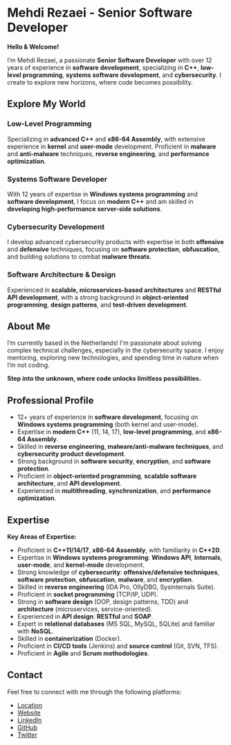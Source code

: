 # Mehdi Rezaei - Senior Software Developer

**Hello & Welcome!**

I’m Mehdi Rezaei, a passionate **Senior Software Developer** with over 12 years of experience in **software development**, specializing in **C++**, **low-level programming**, **systems software development**, and **cybersecurity**. I create to explore new horizons, where code becomes possibility.

## Explore My World

### Low-Level Programming
Specializing in **advanced C++** and **x86-64 Assembly**, with extensive experience in **kernel** and **user-mode** development. Proficient in **malware** and **anti-malware** techniques, **reverse engineering**, and **performance optimization**.

### Systems Software Developer
With 12 years of expertise in **Windows systems programming** and **software development**, I focus on **modern C++** and am skilled in **developing high-performance server-side solutions**.

### Cybersecurity Development
I develop advanced cybersecurity products with expertise in both **offensive** and **defensive** techniques, focusing on **software protection**, **obfuscation**, and building solutions to combat **malware threats**.

### Software Architecture & Design
Experienced in **scalable, microservices-based architectures** and **RESTful API development**, with a strong background in **object-oriented programming**, **design patterns**, and **test-driven development**.

## About Me

I’m currently based in the Netherlands! I'm passionate about solving complex technical challenges, especially in the cybersecurity space. I enjoy mentoring, exploring new technologies, and spending time in nature when I’m not coding.

**Step into the unknown, where code unlocks limitless possibilities.**

## Professional Profile

- 12+ years of experience in **software development**, focusing on **Windows systems programming** (both kernel and user-mode).
- Expertise in **modern C++** (11, 14, 17), **low-level programming**, and **x86-64 Assembly**.
- Skilled in **reverse engineering**, **malware/anti-malware techniques**, and **cybersecurity product development**.
- Strong background in **software security**, **encryption**, and **software protection**.
- Proficient in **object-oriented programming**, **scalable software architecture**, and **API development**.
- Experienced in **multithreading**, **synchronization**, and **performance optimization**.

## Expertise

**Key Areas of Expertise:**

- Proficient in **C++11/14/17**, **x86-64 Assembly**, with familiarity in **C++20**.
- Expertise in **Windows systems programming**: **Windows API**, **Internals**, **user-mode**, and **kernel-mode** development.
- Strong knowledge of **cybersecurity**: **offensive/defensive techniques**, **software protection**, **obfuscation**, **malware**, and **encryption**.
- Skilled in **reverse engineering** (IDA Pro, OllyDBG, Sysinternals Suite).
- Proficient in **socket programming** (TCP/IP, UDP).
- Strong in **software design** (OOP, design patterns, TDD) and **architecture** (microservices, service-oriented).
- Experienced in **API design**: **RESTful** and **SOAP**.
- Expert in **relational databases** (MS SQL, MySQL, SQLite) and familiar with **NoSQL**.
- Skilled in **containerization** (Docker).
- Proficient in **CI/CD tools** (Jenkins) and **source control** (Git, SVN, TFS).
- Proficient in **Agile** and **Scrum methodologies**.

## Contact

Feel free to connect with me through the following platforms:

- [Location](https://www.google.com/maps/place/Netherlands)
- [Website](https://mm-rezaei.github.io/)
- [LinkedIn](https://www.linkedin.com/in/rezaei-mm/)
- [GitHub](https://github.com/mm-rezaei)
- [Twitter](https://x.com/mmr_inbox)
